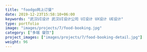 ```yaml
---
title: "foodgo网上订餐"
date: 2019-12-23T15:58:10+06:00
keywords: "武汉UI设计 武汉UI设计公司 UI设计 UX设计 UE设计"
type: portfolio
image: "images/projects/7/food-booking.jpg"
category: ["多端 餐饮"]
project_images: ["images/projects/7/food-booking-detail.jpg"]
weight: 96
---
```

